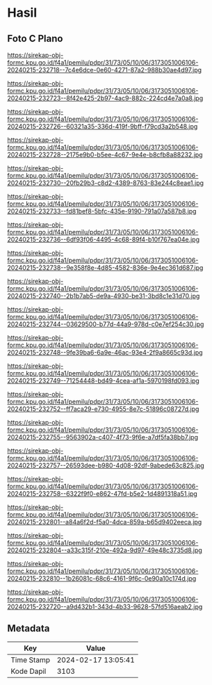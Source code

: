 # Hasil

## Foto C Plano

https://sirekap-obj-formc.kpu.go.id/f4a1/pemilu/pdpr/31/73/05/10/06/3173051006106-20240215-232718--7c4e6dce-0e60-4271-87a2-988b30ae4d97.jpg

https://sirekap-obj-formc.kpu.go.id/f4a1/pemilu/pdpr/31/73/05/10/06/3173051006106-20240215-232723--8f42e425-2b97-4ac9-882c-224cd4e7a0a8.jpg

https://sirekap-obj-formc.kpu.go.id/f4a1/pemilu/pdpr/31/73/05/10/06/3173051006106-20240215-232726--60321a35-336d-419f-9bff-f79cd3a2b548.jpg

https://sirekap-obj-formc.kpu.go.id/f4a1/pemilu/pdpr/31/73/05/10/06/3173051006106-20240215-232728--2175e9b0-b5ee-4c67-9e4e-b8cfb8a88232.jpg

https://sirekap-obj-formc.kpu.go.id/f4a1/pemilu/pdpr/31/73/05/10/06/3173051006106-20240215-232730--20fb29b3-c8d2-4389-8763-83e244c8eae1.jpg

https://sirekap-obj-formc.kpu.go.id/f4a1/pemilu/pdpr/31/73/05/10/06/3173051006106-20240215-232733--fd81bef8-5bfc-435e-9190-791a07a587b8.jpg

https://sirekap-obj-formc.kpu.go.id/f4a1/pemilu/pdpr/31/73/05/10/06/3173051006106-20240215-232736--6df93f06-4495-4c68-89f4-b10f767ea04e.jpg

https://sirekap-obj-formc.kpu.go.id/f4a1/pemilu/pdpr/31/73/05/10/06/3173051006106-20240215-232738--9e358f8e-4d85-4582-836e-9e4ec361d687.jpg

https://sirekap-obj-formc.kpu.go.id/f4a1/pemilu/pdpr/31/73/05/10/06/3173051006106-20240215-232740--2b1b7ab5-de9a-4930-be31-3bd8c1e31d70.jpg

https://sirekap-obj-formc.kpu.go.id/f4a1/pemilu/pdpr/31/73/05/10/06/3173051006106-20240215-232744--03629500-b77d-44a9-978d-c0e7ef254c30.jpg

https://sirekap-obj-formc.kpu.go.id/f4a1/pemilu/pdpr/31/73/05/10/06/3173051006106-20240215-232748--9fe39ba6-6a9e-46ac-93e4-2f9a8665c93d.jpg

https://sirekap-obj-formc.kpu.go.id/f4a1/pemilu/pdpr/31/73/05/10/06/3173051006106-20240215-232749--71254448-bd49-4cea-af1a-5970198fd093.jpg

https://sirekap-obj-formc.kpu.go.id/f4a1/pemilu/pdpr/31/73/05/10/06/3173051006106-20240215-232752--ff7aca29-e730-4955-8e7c-51896c08727d.jpg

https://sirekap-obj-formc.kpu.go.id/f4a1/pemilu/pdpr/31/73/05/10/06/3173051006106-20240215-232755--9563902a-c407-4f73-9f6e-a7df5fa38bb7.jpg

https://sirekap-obj-formc.kpu.go.id/f4a1/pemilu/pdpr/31/73/05/10/06/3173051006106-20240215-232757--26593dee-b980-4d08-92df-9abede63c825.jpg

https://sirekap-obj-formc.kpu.go.id/f4a1/pemilu/pdpr/31/73/05/10/06/3173051006106-20240215-232758--6322f9f0-e862-47fd-b5e2-1d4891318a51.jpg

https://sirekap-obj-formc.kpu.go.id/f4a1/pemilu/pdpr/31/73/05/10/06/3173051006106-20240215-232801--a84a6f2d-f5a0-4dca-859a-b65d9402eeca.jpg

https://sirekap-obj-formc.kpu.go.id/f4a1/pemilu/pdpr/31/73/05/10/06/3173051006106-20240215-232804--a33c315f-210e-492a-9d97-49e48c3735d8.jpg

https://sirekap-obj-formc.kpu.go.id/f4a1/pemilu/pdpr/31/73/05/10/06/3173051006106-20240215-232810--1b26081c-68c6-4161-9f6c-0e90a10c174d.jpg

https://sirekap-obj-formc.kpu.go.id/f4a1/pemilu/pdpr/31/73/05/10/06/3173051006106-20240215-232720--a9d432b1-343d-4b33-9628-57fd516aeab2.jpg


## Metadata

| Key        | Value               |
| ---------- | ------------------- |
| Time Stamp | 2024-02-17 13:05:41 |
| Kode Dapil | 3103                |



